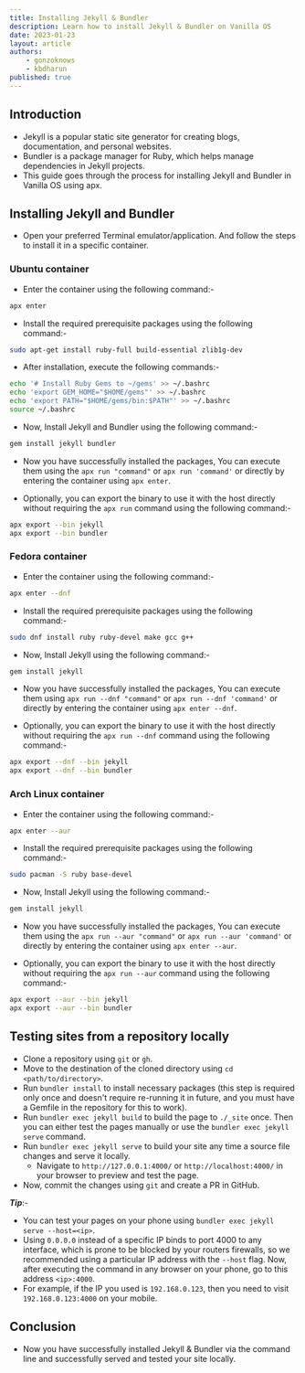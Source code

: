```yaml
---
title: Installing Jekyll & Bundler
description: Learn how to install Jekyll & Bundler on Vanilla OS
date: 2023-01-23
layout: article
authors: 
    - gonzoknows
    - kbdharun
published: true
---
```


## Introduction

- Jekyll is a popular static site generator for creating blogs, documentation, and personal websites. 
- Bundler is a package manager for Ruby, which helps manage dependencies in Jekyll projects.
- This guide goes through the process for installing Jekyll and Bundler in Vanilla OS using apx. 

## Installing Jekyll and Bundler

- Open your preferred Terminal emulator/application. And follow the steps to install it in a specific container.

### Ubuntu container

- Enter the container using the following command:-

```bash
apx enter
```
- Install the required prerequisite packages using the following command:-

```bash
sudo apt-get install ruby-full build-essential zlib1g-dev
```

- After installation, execute the following commands:-

```bash
echo '# Install Ruby Gems to ~/gems' >> ~/.bashrc
echo 'export GEM_HOME="$HOME/gems"' >> ~/.bashrc
echo 'export PATH="$HOME/gems/bin:$PATH"' >> ~/.bashrc
source ~/.bashrc
```

- Now, Install Jekyll and Bundler using the following command:-

```bash
gem install jekyll bundler
```

- Now you have successfully installed the packages, You can execute them using the `apx run "command"` or `apx run 'command'` or directly by entering the container using `apx enter`.

- Optionally, you can export the binary to use it with the host directly without requiring the `apx run` command using the following command:-

```bash
apx export --bin jekyll
apx export --bin bundler
```

### Fedora container

- Enter the container using the following command:-

```bash
apx enter --dnf
```
- Install the required prerequisite packages using the following command:-

```bash
sudo dnf install ruby ruby-devel make gcc g++
```

- Now, Install Jekyll using the following command:-

```bash
gem install jekyll
```

- Now you have successfully installed the packages, You can execute them using `apx run --dnf "command"` or `apx run --dnf 'command'` or directly by entering the container using `apx enter --dnf`.

- Optionally, you can export the binary to use it with the host directly without requiring the `apx run --dnf` command using the following command:-

```bash
apx export --dnf --bin jekyll
apx export --dnf --bin bundler
```

### Arch Linux container

- Enter the container using the following command:-

```bash
apx enter --aur
```
- Install the required prerequisite packages using the following command:-

```bash
sudo pacman -S ruby base-devel
```

- Now, Install Jekyll using the following command:-

```bash
gem install jekyll
```

- Now you have successfully installed the packages, You can execute them using the `apx run --aur "command"` or `apx run --aur 'command'` or directly by entering the container using `apx enter --aur`.

- Optionally, you can export the binary to use it with the host directly without requiring the `apx run --aur` command using the following command:-

```bash
apx export --aur --bin jekyll
apx export --aur --bin bundler
```

## Testing sites from a repository locally

- Clone a repository using `git` or `gh`.
- Move to the destination of the cloned directory using `cd <path/to/directory>`.
- Run `bundler install` to install necessary packages (this step is required only once and doesn't require re-running it in future, and you must have a Gemfile in the repository for this to work).
- Run `bundler exec jekyll build` to build the page to `./_site` once. Then you can either test the pages manually or use the `bundler exec jekyll serve` command.
- Run `bundler exec jekyll serve` to build your site any time a source file changes and serve it locally.
  - Navigate to `http://127.0.0.1:4000/` or `http://localhost:4000/` in your browser to preview and test the page.
- Now, commit the changes using `git` and create a PR in GitHub.

**_Tip_**:-

- You can test your pages on your phone using `bundler exec jekyll serve --host=<ip>`. 
- Using `0.0.0.0` instead of a specific IP binds to port 4000 to any interface, which is prone to be blocked by your routers firewalls, so we recommended using a particular IP address with the `--host` flag. Now, after executing the command in any browser on your phone, go to this address `<ip>:4000`.
- For example, if the IP you used is `192.168.0.123`, then you need to visit `192.168.0.123:4000` on your mobile.

## Conclusion

- Now you have successfully installed Jekyll & Bundler via the command line and successfully served and tested your site locally.
